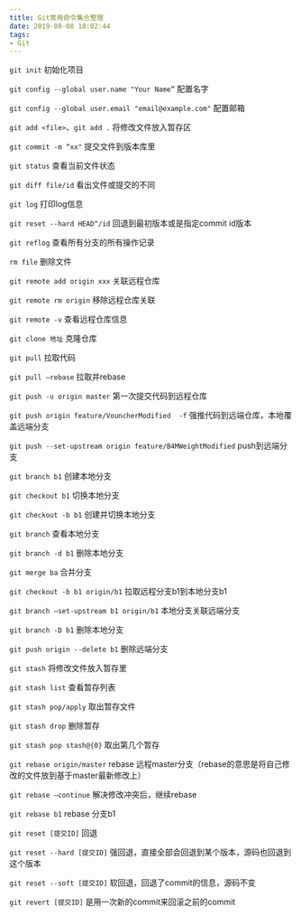 ```yaml
---
title: Git常用命令集合整理
date: 2019-08-08 18:02:44
tags: 
- Git
---
```

`git init` 初始化项目

`git config --global user.name "Your Name”` 配置名字

`git config --global user.email "email@example.com"` 配置邮箱

`git add <file>`、`git add .` 将修改文件放入暂存区

`git commit -m “xx"` 提交文件到版本库里

`git status` 查看当前文件状态

<!-- more -->

`git diff file/id` 看出文件或提交的不同

`git log` 打印log信息

`git reset --hard HEAD^/id` 回退到最初版本或是指定commit id版本

`git reflog` 查看所有分支的所有操作记录

`rm file` 删除文件

`git remote add origin xxx` 关联远程仓库

`git remote rm origin` 移除远程仓库关联

`git remote -v` 查看远程仓库信息

`git clone 地址` 克隆仓库

`git pull` 拉取代码

`git pull —rebase` 拉取并rebase

`git push -u origin master` 第一次提交代码到远程仓库

`git push origin feature/VouncherModified  -f` 强推代码到远端仓库，本地覆盖远端分支

`git push --set-upstream origin feature/B4MWeightModified` push到远端分支

`git branch b1` 创建本地分支

`git checkout b1` 切换本地分支

`git checkout -b b1` 创建并切换本地分支

`git branch` 查看本地分支

`git branch -d b1` 删除本地分支

`git merge ba` 合并分支

`git checkout -b b1 origin/b1`  拉取远程分支b1到本地分支b1

`git branch —set-upstream b1 origin/b1` 本地分支关联远端分支

`git branch -D b1` 删除本地分支

`git push origin --delete b1` 删除远端分支

`git stash` 将修改文件放入暂存里

`git stash list` 查看暂存列表

`git stash pop/apply` 取出暂存文件

`git stash drop` 删除暂存

`git stash pop stash@{0}` 取出第几个暂存

`git rebase origin/master` rebase 远程master分支（rebase的意思是将自己修改的文件放到基于master最新修改上）

`git rebase —continue` 解决修改冲突后，继续rebase

`git rebase b1` rebase 分支b1

`git reset [提交ID]` 回退

`git reset --hard [提交ID]` 强回退，直接全部会回退到某个版本，源码也回退到这个版本

`git reset --soft [提交ID]` 软回退，回退了commit的信息，源码不变

`git revert [提交ID]` 是用一次新的commit来回滚之前的commit

